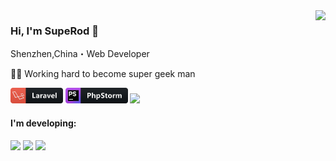 
<img align="right" src="https://github-readme-stats.vercel.app/api?username=supgeek-rod&theme=vue&count_private=true" />


### Hi, I'm SupeRod 👋

Shenzhen,China・Web Developer 
  
:superhero_man: Working hard to become super geek man   

<div>
<a href="#"><img height="25px" src="https://raw.githubusercontent.com/MikeCodesDotNET/ColoredBadges/master/png/dev/frameworks/laravel@3x.png"></a>
<a href="#"><img height="25px" src="https://raw.githubusercontent.com/MikeCodesDotNET/ColoredBadges/master/png/dev/tools/jetbrains_phpstorm@3x.png"></a>
<a href="#"><img height="25px" src="https://img.shields.io/badge/Composer-885630?style=for-the-badge&logo=Composer&logoColor=white"></a>
</div>

#### I'm developing:

<a href="https://github.com/HeyCommunity/HeyCommunity-backend"><img width="32%" src="https://github-readme-stats.vercel.app/api/pin/?username=heycommunity&repo=heycommunity-backend"></a>
<a href="https://github.com/HeyCommunity/HeyCommunity-wxapp"><img width="33%" src="https://github-readme-stats.vercel.app/api/pin/?username=heycommunity&repo=heycommunity-wxapp"></a>
<a href="https://github.com/supgeek-rod/faker-zh"><img width="33%" src="https://github-readme-stats.vercel.app/api/pin/?username=supgeek-rod&repo=faker-zh"></a>
